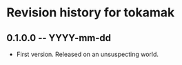 # Revision history for tokamak

## 0.1.0.0  -- YYYY-mm-dd

* First version. Released on an unsuspecting world.
